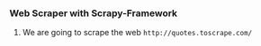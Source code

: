 ### Web Scraper with Scrapy-Framework
1. We are going to scrape the web `http://quotes.toscrape.com/`
